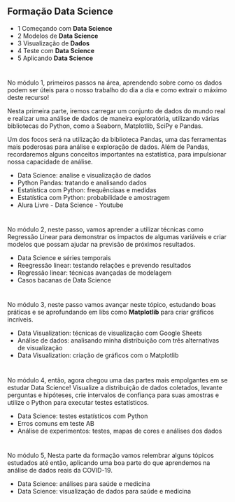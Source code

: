 ## Formação Data Science

- 1 Começando com <b>Data Science</b>
- 2 Modelos de <b>Data Science</b>
- 3 Visualização de <b>Dados</b>
- 4 Teste com <b>Data Science</b>
- 5 Aplicando <b>Data Science</b>

#

No módulo 1, primeiros passos na área, aprendendo sobre como os dados podem ser úteis para o nosso trabalho do dia a dia e como extrair o máximo deste recurso!

Nesta primeira parte, iremos carregar um conjunto de dados do mundo real e realizar uma análise de dados de maneira exploratória, utilizando várias bibliotecas do Python, como a Seaborn, Matplotlib, SciPy e Pandas.

Um dos focos será na utilização da biblioteca Pandas, uma das ferramentas mais poderosas para análise e exploração de dados. Além de Pandas, recordaremos alguns conceitos importantes na estatística, para impulsionar nossa capacidade de análise.

- Data Science: analise e visualização de dados
- Python Pandas: tratando e analisando dados
- Estatística com Python: frequênciaas e medidas
- Estatística com Python: probabilidade e amostragem
- Alura Livre - Data Science - Youtube

#

No módulo 2, neste passo, vamos aprender a utilizar técnicas como Regressão Linear para demonstrar os impactos de algumas variáveis e criar modelos que possam ajudar na previsão de próximos resultados.

- Data Science e séries temporais
- Reegressão linear: testando relações e prevendo resultados
- Regressão linear: técnicas avançadas de modelagem
- Casos bacanas de Data Science 

#

No módulo 3, neste passo vamos avançar neste tópico, estudando boas práticas e se aprofundando em libs como <b>Matplotlib</b> para criar gráficos incríveis.

- Data Visualization: técnicas de visualização com Google Sheets
- Análise de dados: analisando minha distribuição com três alternativas de visualização
- Data Visualization: criação de gráficos com o Matplotlib

#

No módulo 4, então, agora chegou uma das partes mais empolgantes em se estudar Data Science! Visualize a distribuição de dados coletados, levante perguntas e hipóteses, crie intervalos de confiança para suas amostras e utilize o Python para executar testes estatísticos.

- Data Science: testes estatísticos com Python
- Erros comuns em teste AB
- Análise de experimentos: testes, mapas de cores e análises dos dados

#

No módulo 5, Nesta parte da formação vamos relembrar alguns tópicos estudados até então, aplicando uma boa parte do que aprendemos na análise de dados reais da COVID-19.

- Data Science: análises para saúde e medicina
- Data Science: visualização de dados para saúde e medicina
